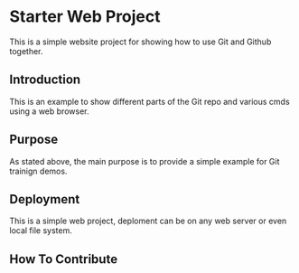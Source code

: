 # Starter Web Project

This is a simple website project for showing how to use Git and Github together.

## Introduction
This is an example to show different parts of the Git repo and various cmds
using a web browser.

## Purpose

As stated above, the main purpose is to provide a simple example for Git
trainign demos.

## Deployment
This is a simple web project, deploment can be on any web server or even
local file system.

## How To Contribute

